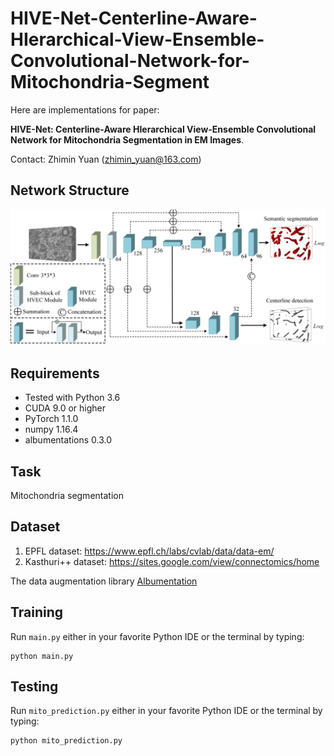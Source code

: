 # HIVE-Net-Centerline-Aware-HIerarchical-View-Ensemble-Convolutional-Network-for-Mitochondria-Segment
Here are implementations for paper: <br />

**HIVE-Net: Centerline-Aware HIerarchical View-Ensemble Convolutional Network for Mitochondria Segmentation in EM Images**.

Contact: Zhimin Yuan (zhimin_yuan@163.com)

## Network Structure

![](./figures/network.png) 

## Requirements
- Tested with Python 3.6
- CUDA 9.0 or higher
- PyTorch 1.1.0 
- numpy 1.16.4
- albumentations 0.3.0

## Task
Mitochondria segmentation 

## Dataset
1. EPFL dataset: https://www.epfl.ch/labs/cvlab/data/data-em/
2. Kasthuri++ dataset: https://sites.google.com/view/connectomics/home

The data augmentation library [Albumentation](https://github.com/albumentations-team/albumentations)

## Training
Run `main.py` either in your favorite Python IDE or the terminal by typing:
```
python main.py
```

## Testing
Run `mito_prediction.py` either in your favorite Python IDE or the terminal by typing:
```
python mito_prediction.py
```


